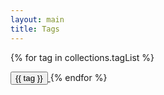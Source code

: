 ```yaml
---
layout: main
title: Tags
---
```


{% for tag in collections.tagList %}

<span>
    <a href="/tags/{{ tag }}">
        <button class="bg-white hover:bg-gray-100 text-gray-800 font-semibold py-2 px-4 border border-gray-400 rounded-full shadow mr-6 mb-4">
            {{ tag }}
        </button>
    </a>
</span>
{% endfor %}
